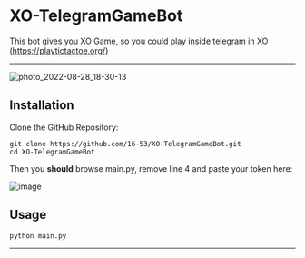 # XO-TelegramGameBot
This bot gives you XO Game, so you could play inside telegram in XO (https://playtictactoe.org/)
____
![photo_2022-08-28_18-30-13](https://user-images.githubusercontent.com/70277523/187081986-30093636-10e8-41e5-8a88-4fb765a05b27.jpg)
## Installation
Clone the GitHub Repository:
```
git clone https://github.com/16-53/XO-TelegramGameBot.git
cd XO-TelegramGameBot
```

Then you **should** browse main.py, remove line 4 and paste your token here:

![image](https://user-images.githubusercontent.com/70277523/187082160-8f9d524b-5ca8-48e7-8e64-3c61df3e6a0b.png)

## Usage
```
python main.py
```
____
